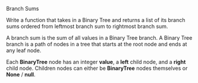 Branch Sums

Write a function that takes in a Binary Tree and returns a list of its branch sums ordered from leftmost branch sum to rightmost branch sum.

A branch sum is the sum of all values in a Binary Tree branch. A Binary Tree branch is a path of nodes in a tree that starts at the root node and ends at any leaf node.

Each **BinaryTree** node has an integer **value**, a **left** child node, and a **right** child node. Children nodes can either be **BinaryTree** nodes themselves or **None** / **null**.